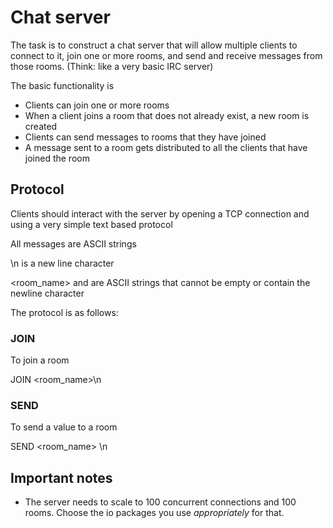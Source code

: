 # Chat server

The task is to construct a chat server that will allow multiple clients to connect to it, join one or more rooms, and send and receive messages from those rooms. (Think: like a very basic IRC server)

The basic functionality is

* Clients can join one or more rooms
* When a client joins a room that does not already exist, a new room is created
* Clients can send messages to rooms that they have joined
* A message sent to a room gets distributed to all the clients that have joined the room

## Protocol

Clients should interact with the server by opening a TCP connection and using a very simple text based protocol

All messages are ASCII strings

\n is a new line character

<room_name> and <message> are ASCII strings that cannot be empty or contain the newline character

The protocol is as follows:

### JOIN

To join a room

JOIN <room_name>\n

### SEND

To send a value to a room

SEND <room_name> <message>\n

## Important notes

* The server needs to scale to 100 concurrent connections and 100 rooms. Choose the io packages you use *appropriately* for that.
